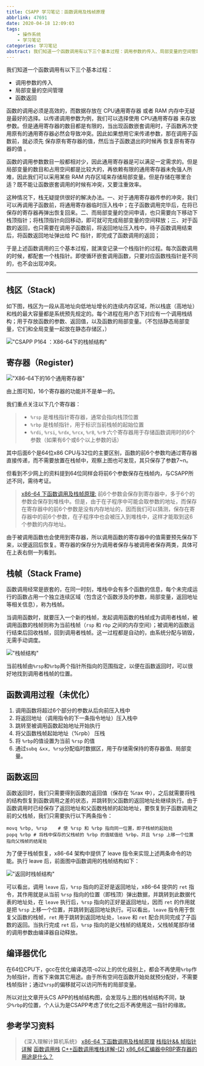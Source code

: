 ```yaml
---
title: CSAPP 学习笔记：函数调用及栈帧原理
abbrlink: 47691
date: 2020-04-18 12:09:03
tags:
    - 操作系统
    - 学习笔记
categories: 学习笔记
abstract: 我们知道一个函数调用有以下三个基本过程：调用参数的传入、局部变量的空间管理、函数返回。本文主要总结阅读《深入理解计算机系统》一书 函数调用相关章节 时所做笔记。
---
```



我们知道一个函数调用有以下三个基本过程：

- 调用参数的传入
- 局部变量的空间管理
- 函数返回

函数的调用必须是高效的，而数据存放在 CPU通用寄存器 或者 RAM 内存中无疑是最好的选择。以传递调用参数为例，我们可以选择使用 CPU通用寄存器 来存放参数。但是通用寄存器的数目都是有限的，当出现函数嵌套调用时，子函数再次使用原有的通用寄存器必然会导致冲突。因此如果想用它来传递参数，那在调用子函数前，就必须先 保存原有寄存器的值，然后当子函数退出的时候再 恢复原有寄存器的值 。

函数的调用参数数目一般都相对少，因此通用寄存器是可以满足一定需求的。但是局部变量的数目和占用空间都是比较大的，再依赖有限的通用寄存器未免强人所难，因此我们可以采用某些 RAM 内存区域来存储局部变量。但是存储在哪里合适？既不能让函数嵌套调用的时候有冲突，又要注重效率。

这种情况下，栈无疑提供很好的解决办法。一、对于通用寄存器传参的冲突，我们可以再调用子函数前，将通用寄存器临时压入栈中；在子函数调用完毕后，在将已保存的寄存器再弹出恢复回来。二、而局部变量的空间申请，也只需要向下移动下栈顶指针；将栈顶指针向回移动，即可就可完成局部变量的空间释放；三、对于函数的返回，也只需要在调用子函数前，将返回地址压入栈中，待子函数调用结束后，将函数返回地址弹出给 PC 指针，即完成了函数调用的返回；

于是上述函数调用的三个基本过程，就演变记录一个栈指针的过程。每次函数调用的时候，都配套一个栈指针。即使循环嵌套调用函数，只要对应函数栈指针是不同的，也不会出现冲突。

---

## 栈区（Stack)

 如下图，栈区为一段从高地址向低地址增长的连续内存区域，所以栈底（高地址）和栈的最大容量都是系统预先规定的。每个进程在用户态下对应有一个调用栈结构；用于存放函数的参数、返回值，以及函数的局部变量。（不包括静态局部变量，它们和全局变量一起放在静态存储区，）

 !["CSAPP P164 ：X86-64下的栈帧结构"](/images/fig20.jpg "CSAPP P164 ：X86-64下的栈帧结构")

## 寄存器（Register)

 !["X86-64下的16个通用寄存器"](/images/fig21.png "X86-64下的16个通用寄存器")

由上图可知，16个寄存器的功能并不是单一的。

我们重点关注以下几个寄存器：

> - `%rsp` 是堆栈指针寄存器，通常会指向栈顶位置
> - `%rbp` 是栈帧指针，用于标识当前栈帧的起始位置
> - `%rdi`, `%rsi`, `%rdx`, `%rcx`, `%r8`, `%r9` 六个寄存器用于存储函数调用时的6个参数（如果有6个或6个以上参数的话）

其中后面6个是64位x86 CPU与32位的主要区别，函数的前6个参数均通过寄存器直接传递，而不需要放置在栈帧中，观察上图也可发现，其只保存了参数7~n。

但看到不少网上的资料提到64位同样会将前6个参数保存在栈帧内，与CSAPP所述不同，需待考证。

>[x86-64 下函数调用及栈帧原理:](https://zhuanlan.zhihu.com/p/27339191)
前6个参数会保存到寄存器中，多于6个的参数会保存到堆栈中。但是，由于在子程序中可能会取参数的地址，而保存在寄存器中的前6个参数是没有内存地址的，因而我们可以猜测，保存在寄存器中的前6个参数，在子程序中也会被压入到堆栈中，这样才能取到这6个参数的内存地址。

由于被调用函数也会使用到寄存器，所以调用函数的寄存器中的值需要预先保存下来，以便返回后恢复。寄存器的保存分为调用者保存与被调用者保存两类，具体可在上表右侧一列看到。

## 栈帧（Stack Frame)

函数调用经常是嵌套的，在同一时刻，堆栈中会有多个函数的信息，每个未完成运行的函数占用一个独立连续区域（包含这个函数涉及的参数，局部变量，返回地址等相关信息），称为栈帧。

当调用函数时，就要压入一个新的栈帧，发起调用函数的栈帧成为调用者栈帧，被调用函数的栈帧则称为当前栈帧（`rsp` 和 `rbp` 之间的内存空间）；被调用的函数运行结束后回收栈帧，回到调用者栈帧。这一过程都是自动的，由系统分配与销毁，无需手动调度。

!["栈帧结构"](/images/fig22.png "栈帧结构")

当前栈帧由`%rsp`和`%rbp`两个指针所指向的范围指定，以便在函数返回时，可以很好地找到调用者栈帧的位置。

## 函数调用过程（未优化）

1. 调用函数将超过6个部分的参数从后向前压入栈中
2. 将返回地址（调用指令的下一条指令地址）压入栈中
3. 跳转至被调用函数起始地址开始执行
4. 将父函数栈帧起始地址（%rpb） 压栈
5. 将 `%rbp`的值设置为当前 `%rsp` 的值
6. 通过`subq &xx, %rsp`分配临时数据区，用于存储需保持的寄存器值、局部变量。

## 函数返回

函数返回时，我们只需要得到函数的返回值（保存在 %rax 中），之后就需要将栈的结构恢复到函数调用之差的状态，并跳转到父函数的返回地址处继续执行。由于函数调用时已经保存了返回地址和父函数栈帧的起始地址，要恢复到子函数调用之前的父栈帧，我们只需要执行以下两条指令：

```armasm
movq %rbp, %rsp    # 使 %rsp 和 %rbp 指向同一位置，即子栈帧的起始处
popq %rbp # 将栈中保存的父栈帧的 %rbp 的值赋值给 %rbp，并且 %rsp 上移一个位置指向父栈帧的结尾处
```

为了便于栈帧恢复，x86-64 架构中提供了 leave 指令来实现上述两条命令的功能。执行 leave 后，前面图中函数调用的栈帧结构如下：

!["返回时栈帧结构"](/images/fig23.png "返回时栈帧结构")

可以看出，调用 `leave` 后，`%rsp` 指向的正好是返回地址，x86-64 提供的 `ret` 指令，其作用就是从当前 `%rsp` 指向的位置（即栈顶）弹出数据，并跳转到此数据代表的地址处，在 `leave` 执行后，`%rsp` 指向的正好是返回地址，因而 `ret` 的作用就是把 `%rsp` 上移一个位置，并跳转到返回地址执行。可以看出，`leave` 指令用于恢复父函数的栈帧，`ret` 用于跳转到返回地址处，`leave` 和 `ret` 配合共同完成了子函数的返回。当执行完成 `ret` 后，`%rsp` 指向的是父栈帧的结尾处，父栈帧尾部存储的调用参数由编译器自动释放。

## 编译器优化

在64位CPU下，gcc在优化编译选项-o2以上的优化级别上，都会不再使用`%rbp`作为帧指针，而省下来做其它用途。由于所有空间在函数开始处就预分配好，不需要栈帧指针；通过`%rsp`的偏移就可以访问所有的局部变量。

所以对比文章开头CS APP的栈帧结构图，会发现与上图的栈帧结构不同，缺少`%rbp`的位置，个人认为是CSAPP考虑了优化之后不再使用这一指针的缘故。

## 参考学习资料
> 《深入理解计算机系统》
> [x86-64 下函数调用及栈帧原理](https://zhuanlan.zhihu.com/p/27339191)
> [栈指针&& 帧指针详解](https://cloud.tencent.com/developer/article/1524884)
> [函数调用栈](https://www.jianshu.com/p/0299f56edab5)
> [C++函数调用堆栈详解-(2)](https://xiaobazhang.github.io/2017/08/04/C++%E5%87%BD%E6%95%B0%E8%B0%83%E7%94%A8%E5%A0%86%E6%A0%88%E8%AF%A6%E8%A7%A3-(2)/)
> [x86_64汇编器中RBP寄存器的用途是什么？](https://www.it-swarm.asia/zh/c/x8664%e6%b1%87%e7%bc%96%e5%99%a8%e4%b8%adrbp%e5%af%84%e5%ad%98%e5%99%a8%e7%9a%84%e7%94%a8%e9%80%94%e6%98%af%e4%bb%80%e4%b9%88%ef%bc%9f/830224768/)